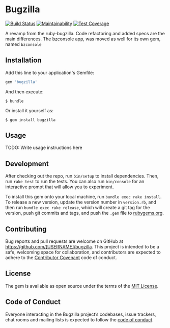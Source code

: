 # Bugzilla

[![Build
Status](https://travis-ci.org/vpereira/bugzilla.svg?branch=master)](https://travis-ci.org/vpereira/bugzilla)
[![Maintainability](https://api.codeclimate.com/v1/badges/36383c479e2c8a9e8182/maintainability)](https://codeclimate.com/github/vpereira/bugzilla/maintainability)
[![Test
Coverage](https://api.codeclimate.com/v1/badges/36383c479e2c8a9e8182/test_coverage)](https://codeclimate.com/github/vpereira/bugzilla/test_coverage)

A revamp from the ruby-bugzilla. Code refactoring and added specs are the main
differences. The bzconsole app, was moved as well for its own gem, named ```bzconsole```

## Installation

Add this line to your application's Gemfile:

```ruby
gem 'bugzilla'
```

And then execute:

    $ bundle

Or install it yourself as:

    $ gem install bugzilla

## Usage

TODO: Write usage instructions here

## Development

After checking out the repo, run `bin/setup` to install dependencies. Then, run `rake test` to run the tests. You can also run `bin/console` for an interactive prompt that will allow you to experiment.

To install this gem onto your local machine, run `bundle exec rake install`. To release a new version, update the version number in `version.rb`, and then run `bundle exec rake release`, which will create a git tag for the version, push git commits and tags, and push the `.gem` file to [rubygems.org](https://rubygems.org).

## Contributing

Bug reports and pull requests are welcome on GitHub at https://github.com/[USERNAME]/bugzilla. This project is intended to be a safe, welcoming space for collaboration, and contributors are expected to adhere to the [Contributor Covenant](http://contributor-covenant.org) code of conduct.

## License

The gem is available as open source under the terms of the [MIT License](https://opensource.org/licenses/MIT).

## Code of Conduct

Everyone interacting in the Bugzilla project’s codebases, issue trackers, chat rooms and mailing lists is expected to follow the [code of conduct](https://github.com/[USERNAME]/bugzilla/blob/master/CODE_OF_CONDUCT.md).
